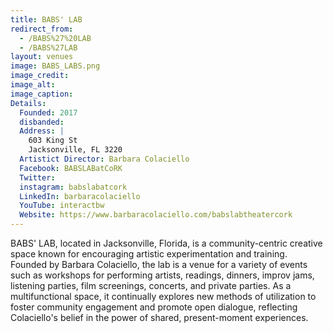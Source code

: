 ```yaml
---
title: BABS' LAB
redirect_from: 
  - /BABS%27%20LAB
  - /BABS%27LAB
layout: venues
image: BABS_LABS.png
image_credit:
image_alt:
image_caption:
Details:
  Founded: 2017
  disbanded:
  Address: |
    603 King St
    Jacksonville, FL 3220
  Artistict Director: Barbara Colaciello
  Facebook: BABSLABatCoRK
  Twitter: 
  instagram: babslabatcork
  LinkedIn: barbaracolaciello
  YouTube: interactbw
  Website: https://www.barbaracolaciello.com/babslabtheatercork
---
```

BABS' LAB, located in Jacksonville, Florida, is a community-centric creative space known for encouraging artistic experimentation and training. Founded by Barbara Colaciello, the lab is a venue for a variety of events such as workshops for performing artists, readings, dinners, improv jams, listening parties, film screenings, concerts, and private parties. As a multifunctional space, it continually explores new methods of utilization to foster community engagement and promote open dialogue, reflecting Colaciello's belief in the power of shared, present-moment experiences.